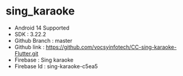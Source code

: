 # sing_karaoke

* Android 14 Supported
* SDK : 3.22.2
* Github Branch : master
* Github link : https://github.com/vocsyinfotech/CC-sing-karaoke-Flutter.git
* Firebase : Sing karaoke
* Firebase Id : sing-karaoke-c5ea5